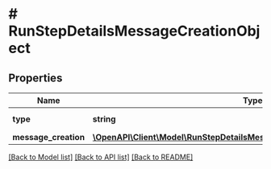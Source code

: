 # # RunStepDetailsMessageCreationObject

## Properties

Name | Type | Description | Notes
------------ | ------------- | ------------- | -------------
**type** | **string** | Always &#x60;message_creation&#x60;. |
**message_creation** | [**\OpenAPI\Client\Model\RunStepDetailsMessageCreationObjectMessageCreation**](RunStepDetailsMessageCreationObjectMessageCreation.md) |  |

[[Back to Model list]](../../README.md#models) [[Back to API list]](../../README.md#endpoints) [[Back to README]](../../README.md)
